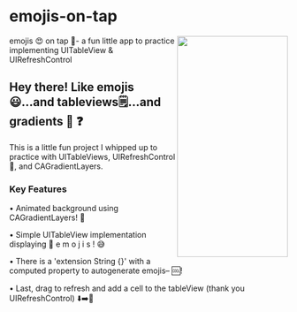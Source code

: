 # emojis-on-tap
<img src="https://media.giphy.com/media/KBUqhaEIa9WuaQL0z5/giphy.gif" width="200" height="400" img align="right">
emojis 😍 on tap 🍻- a fun little app to practice implementing UITableView &amp; UIRefreshControl

## Hey there! Like emojis😃...and tableviews🗒️...and gradients 🌈 ❓
This is a little fun project I whipped up to practice with UITableViews, UIRefreshControl 🔄, and CAGradientLayers. 

### Key Features
• Animated background using CAGradientLayers! 🎨

• Simple UITableView implementation displaying 🗿 e m o j i s ! 😅

• There is a 'extension String {}' with a computed property to autogenerate emojis– 🆒!

• Last, drag to refresh and add a cell to the tableView (thank you UIRefreshControl) ⬇️➡️🔄







